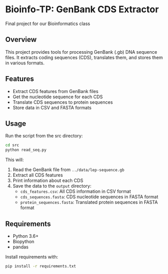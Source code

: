 # Bioinfo-TP: GenBank CDS Extractor

Final project for our Bioinformatics class

## Overview
This project provides tools for processing GenBank (.gb) DNA sequence files. It extracts coding sequences (CDS), translates them, and stores them in various formats.

## Features
- Extract CDS features from GenBank files
- Get the nucleotide sequence for each CDS
- Translate CDS sequences to protein sequences
- Store data in CSV and FASTA formats

## Usage
Run the script from the src directory:

```bash
cd src
python read_seq.py
```

This will:
1. Read the GenBank file from `../data/lep-sequence.gb`
2. Extract all CDS features
3. Print information about each CDS
4. Save the data to the `output` directory:
   - `cds_features.csv`: All CDS information in CSV format
   - `cds_sequences.fasta`: CDS nucleotide sequences in FASTA format
   - `protein_sequences.fasta`: Translated protein sequences in FASTA format

## Requirements
- Python 3.6+
- Biopython
- pandas

Install requirements with:
```bash
pip install -r requirements.txt
```

